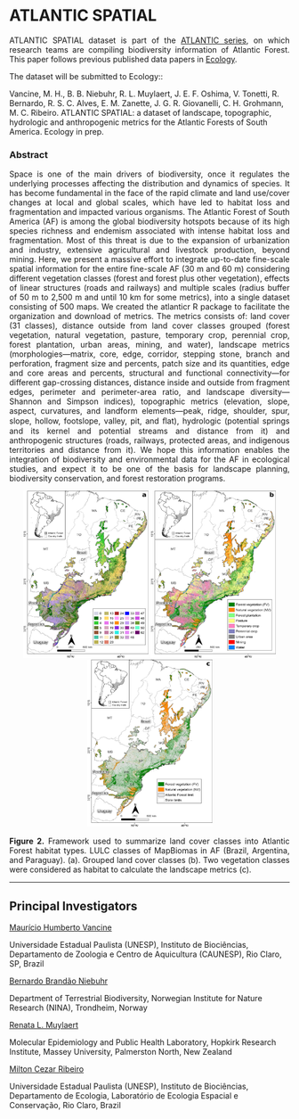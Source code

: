 # ATLANTIC SPATIAL

<p align="justify">
ATLANTIC SPATIAL dataset is part of the <a href="https://github.com/LEEClab/Atlantic_series">ATLANTIC series</a>, on which research teams are compiling biodiversity information of Atlantic Forest. This paper follows previous published data papers in <a href="https://esajournals.onlinelibrary.wiley.com/doi/toc/10.1002/(ISSN)1939-9170.AtlanticPapers">Ecology</a>.

The dataset will be submitted to Ecology::

Vancine, M. H., B. B. Niebuhr, R. L. Muylaert, J. E. F. Oshima, V. Tonetti, R. Bernardo, R. S. C. Alves, E. M. Zanette, J. G. R. Giovanelli, C. H. Grohmann, M. C. Ribeiro. ATLANTIC SPATIAL: a dataset of landscape, topographic, hydrologic and anthropogenic metrics for the Atlantic Forests of South America. Ecology in prep. </p>

### Abstract

<p align="justify">
Space is one of the main drivers of biodiversity, once it regulates the underlying processes affecting the distribution and dynamics of species. It has become fundamental in the face of the rapid climate and land use/cover changes at local and global scales, which have led to habitat loss and fragmentation and impacted various organisms. The Atlantic Forest of South America (AF) is among the global biodiversity hotspots because of its high species richness and endemism associated with intense habitat loss and fragmentation. Most of this threat is due to the expansion of urbanization and industry, extensive agricultural and livestock production, beyond mining. Here, we present a massive effort to integrate up-to-date fine-scale spatial information for the entire fine-scale AF (30 m and 60 m) considering different vegetation classes (forest and forest plus other vegetation), effects of linear structures (roads and railways) and multiple scales (radius buffer of 50 m to 2,500 m and until 10 km for some metrics), into a single dataset consisting of 500 maps. We created the atlanticr R package to facilitate the organization and download of metrics. The metrics consists of: land cover (31 classes), distance outside from land cover classes grouped (forest vegetation, natural vegetation, pasture, temporary crop, perennial crop, forest plantation, urban areas, mining, and water), landscape metrics (morphologies—matrix, core, edge, corridor, stepping stone, branch and perforation, fragment size and percents, patch size and its quantities, edge and core areas and percents, structural and functional connectivity—for different gap-crossing distances, distance inside and outside from fragment edges, perimeter and perimeter-area ratio, and landscape diversity—Shannon and Simpson indices), topographic metrics (elevation, slope, aspect, curvatures, and landform elements—peak, ridge, shoulder, spur, slope, hollow, footslope, valley, pit, and ﬂat), hydrologic (potential springs and its kernel and potential streams and distance from it) and anthropogenic structures (roads, railways, protected areas, and indigenous territories and distance from it). We hope this information enables the integration of biodiversity and environmental data for the AF in ecological studies, and expect it to be one of the basis for landscape planning, biodiversity conservation, and forest restoration programs.

<p align="center"> 
<img src="https://github.com/mauriciovancine/ATLANTIC-SPATIAL/blob/main/figures/atlantic_spatial_map_a.png" height="300" width="225">
<img src="https://github.com/mauriciovancine/ATLANTIC-SPATIAL/blob/main/figures/atlantic_spatial_map_b.png" height="300" width="225">
<img src="https://github.com/mauriciovancine/ATLANTIC-SPATIAL/blob/main/figures/atlantic_spatial_map_c.png" height="300" width="225">
</p>

<p align="justify">
<b>Figure 2.</b> Framework used to summarize land cover classes into Atlantic Forest habitat types. LULC classes of MapBiomas in AF (Brazil, Argentina, and Paraguay). (a). Grouped land cover classes (b). Two vegetation classes were considered as habitat to calculate the landscape metrics (c).
</p>

---

## Principal Investigators
<ins>
  Maurício Humberto Vancine
</ins>

Universidade Estadual Paulista (UNESP), Instituto de Biociências, Departamento de Zoologia e Centro de Aquicultura (CAUNESP), Rio Claro, SP, Brazil

<ins>
  Bernardo Brandão Niebuhr
</ins>

Department of Terrestrial Biodiversity, Norwegian Institute for Nature Research (NINA), Trondheim, Norway

<ins>
  Renata L. Muylaert
</ins>

Molecular Epidemiology and Public Health Laboratory, Hopkirk Research Institute, Massey University, Palmerston North, New Zealand

<ins>
  Milton Cezar Ribeiro
</ins>
  
Universidade Estadual Paulista (UNESP), Instituto de Biociências, Departamento de Ecologia, Laboratório de Ecologia Espacial e Conservação, Rio Claro, Brazil
